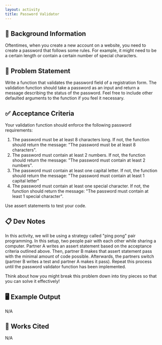 ```yaml
---
layout: activity
title: Password Validator
---
```


## 🔖 Background Information

Oftentimes, when you create a new account on a website, you need to create a password that follows some rules. For example, it might need to be a certain length or contain a certain number of special characters.

## 🎯 Problem Statement

Write a function that validates the password field of a registration form. The validation function should take a password as an input and return a message describing the status of the password. Feel free to include other defaulted arguments to the function if you feel it necessary.

## ✅ Acceptance Criteria

Your validation function should enforce the following password requirements:

1. The password must be at least 8 characters long. If not, the function should return the message: "The password must be at least 8 characters".
2. The password must contain at least 2 numbers. If not, the function should return the message: "The password must contain at least 2 numbers".
3. The password must contain at least one capital letter. If not, the function should return the message: "The password must contain at least 1 capital letter"
4. The password must contain at least one special character. If not, the function should return the message: "The password must contain at least 1 special character".

Use assert statements to test your code.

## 📋 Dev Notes

In this activity, we will be using a strategy called "ping pong" pair programming. In this setup, two people pair with each other while sharing a computer. Partner A writes an assert statement based on the acceptance criteria outlined above. Then, partner B makes that assert statement pass with the minimal amount of code possible. Afterwards, the partners switch (partner B writes a test and partner A makes it pass). Repeat this process until the password validator function has been implemented.

Think about how you might break this problem down into tiny pieces so that you can solve it effectively!

## 🖥️ Example Output

N/A

## 📘 Works Cited

N/A
